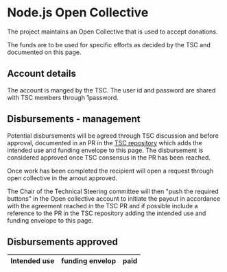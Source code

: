 # Node.js Open Collective

The project maintains an Open Collective that is used to accept donations.

The funds are to be used for specific efforts as decided by the TSC and
documented on this page.

## Account details

The account is manged by the TSC. The user id and password
are shared with TSC members through 1password.

## Disbursements - management

Potential disbursements will be agreed through TSC discussion
and before approval, documented in an PR in the
[TSC repository](https://github.com/nodejs/TSC) which adds
the intended use and funding envelope to this page. The disbursement
is considered approved once TSC consensus in the PR has
been reached.

Once work has been completed the recipient will open
a request through open collective in the amout approved.

The Chair of the Technical Steering committee will then
"push the required buttons" in the Open collective account
to initiate the payout in accordance with the agreement reached in the
TSC PR and if possible include a reference to the PR 
in the TSC repository adding the intended use and funding
envelope to this page.

## Disbursements approved

| Intended use                             | funding envelop   | paid         |
|------------------------------------------|-------------------|--------------|
